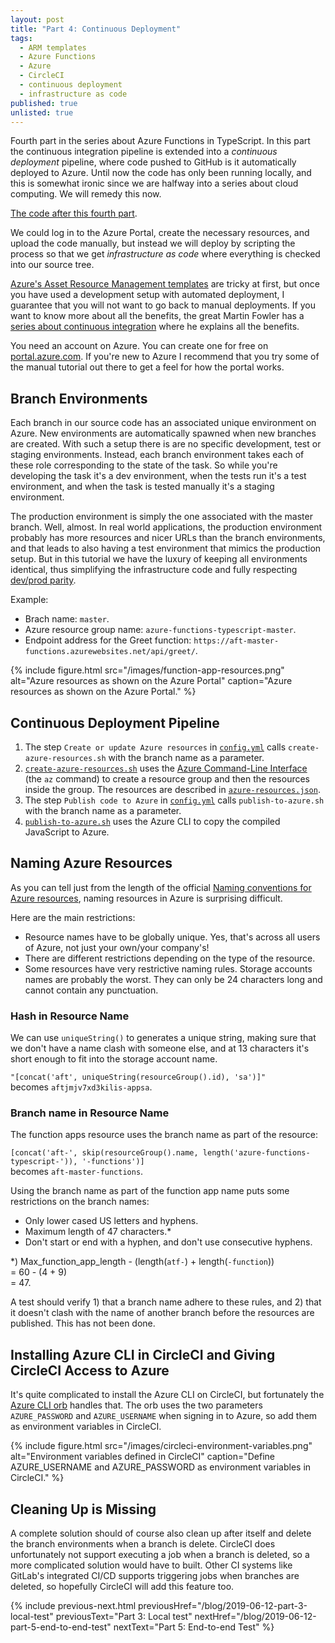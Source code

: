 ```yaml
---
layout: post
title: "Part 4: Continuous Deployment"
tags:
  - ARM templates
  - Azure Functions
  - Azure
  - CircleCI
  - continuous deployment
  - infrastructure as code
published: true
unlisted: true
---
```


Fourth part in the series about Azure Functions in TypeScript. In this part the continuous integration pipeline is extended into a _continuous deployment_ pipeline, where code pushed to GitHub is it automatically deployed to Azure. Until now the code has only been running locally, and this is somewhat ironic since we are halfway into a series about cloud computing. We will remedy this now.

[The code after this fourth part](https://github.com/janaagaard75/azure-functions-typescript/tree/part-4-continuous-deployment).

We could log in to the Azure Portal, create the necessary resources, and upload the code manually, but instead we will deploy by scripting the process so that we get _infrastructure as code_ where everything is checked into our source tree.

[Azure's Asset Resource Management templates](https://docs.microsoft.com/en-us/azure/azure-resource-manager/) are tricky at first, but once you have used a development setup with automated deployment, I guarantee that you will not want to go back to manual deployments. If you want to know more about all the benefits, the great Martin Fowler has a [series about continuous integration](https://martinfowler.com/articles/continuousIntegration.html) where he explains all the benefits.

You need an account on Azure. You can create one for free on [portal.azure.com](https://portal.azure.com/). If you're new to Azure I recommend that you try some of the manual tutorial out there to get a feel for how the portal works.

## Branch Environments

Each branch in our source code has an associated unique environment on Azure. New environments are automatically spawned when new branches are created. With such a setup there is are no specific development, test or staging environments. Instead, each branch environment takes each of these role corresponding to the state of the task. So while you're developing the task it's a dev environment, when the tests run it's a test environment, and when the task is tested manually it's a staging environment.

The production environment is simply the one associated with the master branch. Well, almost. In real world applications, the production environment probably has more resources and nicer URLs than the branch environments, and that leads to also having a test environment that mimics the production setup. But in this tutorial we have the luxury of keeping all environments identical, thus simplifying the infrastructure code and fully respecting [dev/prod parity](https://12factor.net/dev-prod-parity).

Example:

- Brach name: `master`.
- Azure resource group name: `azure-functions-typescript-master`.
- Endpoint address for the Greet function: `https://aft-master-functions.azurewebsites.net/api/greet/`.

{% include figure.html
  src="/images/function-app-resources.png"
  alt="Azure resources as shown on the Azure Portal"
  caption="Azure resources as shown on the Azure Portal."
%}

## Continuous Deployment Pipeline

1. The step `Create or update Azure resources` in [`config.yml`](https://github.com/janaagaard75/azure-functions-typescript/blob/part-4-continuous-deployment/.circleci/config.yml) calls `create-azure-resources.sh` with the branch name as a parameter.
2. [`create-azure-resources.sh`](https://github.com/janaagaard75/azure-functions-typescript/blob/part-4-continuous-deployment/.circleci/create-azure-resources.sh) uses the [Azure Command-Line Interface](https://docs.microsoft.com/en-us/cli/azure/?view=azure-cli-latest) (the `az` command) to create a resource group and then the resources inside the group. The resources are described in [`azure-resources.json`](ttps://github.com/janaagaard75/azure-functions-typescript/blob/part-4-continuous-deployment/.circleci/create-azure-resources.sh).
3. The step `Publish code to Azure` in [`config.yml`](https://github.com/janaagaard75/azure-functions-typescript/blob/part-4-continuous-deployment/.circleci/config.yml) calls `publish-to-azure.sh` with the branch name as a parameter.
4. [`publish-to-azure.sh`](https://github.com/janaagaard75/azure-functions-typescript/blob/part-4-continuous-deployment/.circleci/publish-to-azure.sh) uses the Azure CLI to copy the compiled JavaScript to Azure.

## Naming Azure Resources

As you can tell just from the length of the official [Naming conventions for Azure resources](https://docs.microsoft.com/en-us/azure/architecture/best-practices/naming-conventions), naming resources in Azure is surprising difficult.

Here are the main restrictions:

- Resource names have to be globally unique. Yes, that's across all users of Azure, not just your own/your company's!
- There are different restrictions depending on the type of the resource.
- Some resources have very restrictive naming rules. Storage accounts names are probably the worst. They can only be 24 characters long and cannot contain any punctuation.

### Hash in Resource Name

We can use `uniqueString()` to generates a unique string, making sure that we don't have a name clash with someone else, and at 13 characters it's short enough to fit into the storage account name.

`"[concat('aft', uniqueString(resourceGroup().id), 'sa')]"`
<br>becomes `aftjmjv7xd3kilis-appsa`.

### Branch name in Resource Name

The function apps resource uses the branch name as part of the resource:

`[concat('aft-', skip(resourceGroup().name, length('azure-functions-typescript-')), '-functions')]`
<br>becomes `aft-master-functions`.

Using the branch name as part of the function app name puts some restrictions on the branch names:

- Only lower cased US letters and hyphens.
- Maximum length of 47 characters.\*
- Don't start or end with a hyphen, and don't use consecutive hyphens.

\*) Max_function_app_length - (length(`atf-`) + length(`-function`))
<br>= 60 - (4 + 9)
<br>= 47.

A test should verify 1) that a branch name adhere to these rules, and 2) that it doesn't clash with the name of another branch before the resources are published. This has not been done.

## Installing Azure CLI in CircleCI and Giving CircleCI Access to Azure

It's quite complicated to install the Azure CLI on CircleCI, but fortunately the [Azure CLI orb](https://circleci.com/orbs/registry/orb/circleci/azure-cli) handles that. The orb uses the two parameters `AZURE_PASSWORD` and `AZURE_USERNAME` when signing in to Azure, so add them as environment variables in CircleCI.

{% include figure.html
  src="/images/circleci-environment-variables.png"
  alt="Environment variables defined in CircleCI"
  caption="Define AZURE_USERNAME and AZURE_PASSWORD as environment variables in CircleCI."
%}

## Cleaning Up is Missing

A complete solution should of course also clean up after itself and delete the branch environments when a branch is delete. CircleCI does unfortunately not support executing a job when a branch is deleted, so a more complicated solution would have to built. Other CI systems like GitLab's integrated CI/CD supports triggering jobs when branches are deleted, so hopefully CircleCI will add this feature too.

{% include previous-next.html
  previousHref="/blog/2019-06-12-part-3-local-test"
  previousText="Part 3: Local test"
  nextHref="/blog/2019-06-12-part-5-end-to-end-test"
  nextText="Part 5: End-to-end Test"
%}

